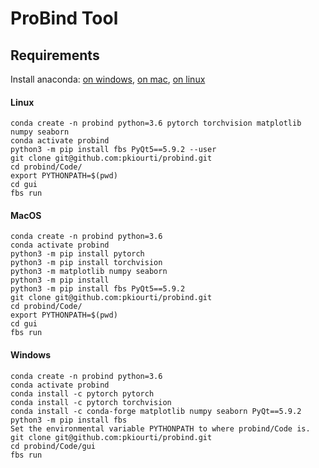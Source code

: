 # ProBind Tool

## Requirements
Install anaconda: [on windows](https://docs.anaconda.com/anaconda/install/windows/), [on mac](https://docs.anaconda.com/anaconda/install/mac-os/), [on linux](https://docs.anaconda.com/anaconda/install/linux/)

#### Linux
```
conda create -n probind python=3.6 pytorch torchvision matplotlib numpy seaborn 
conda activate probind
python3 -m pip install fbs PyQt5==5.9.2 --user
git clone git@github.com:pkiourti/probind.git
cd probind/Code/
export PYTHONPATH=$(pwd)
cd gui
fbs run
```

#### MacOS
```
conda create -n probind python=3.6
conda activate probind
python3 -m pip install pytorch 
python3 -m pip install torchvision
python3 -m matplotlib numpy seaborn
python3 -m pip install
python3 -m pip install fbs PyQt5==5.9.2
git clone git@github.com:pkiourti/probind.git
cd probind/Code/
export PYTHONPATH=$(pwd)
cd gui
fbs run
```
#### Windows
```
conda create -n probind python=3.6
conda activate probind
conda install -c pytorch pytorch
conda install -c pytorch torchvision
conda install -c conda-forge matplotlib numpy seaborn PyQt==5.9.2
python3 -m pip install fbs
Set the environmental variable PYTHONPATH to where probind/Code is.
git clone git@github.com:pkiourti/probind.git
cd probind/Code/gui
fbs run
```
